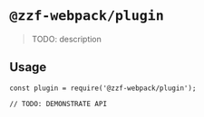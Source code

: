 # `@zzf-webpack/plugin`

> TODO: description

## Usage

```
const plugin = require('@zzf-webpack/plugin');

// TODO: DEMONSTRATE API
```
